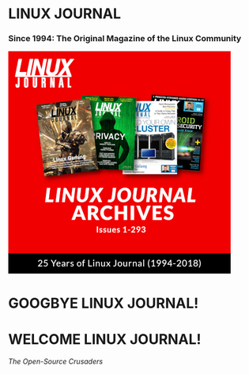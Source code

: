 # LINUX JOURNAL
### Since 1994: The Original Magazine of the Linux Community
![LINUX JOURNAL Since 1994: The Original Magazine of the Linux Community - ARCHIVE](https://raw.githubusercontent.com/acastroy/linuxjournal/master/Publications/1994-2018/images/CD_Index.png)

# GOOGBYE LINUX JOURNAL!
# WELCOME LINUX JOURNAL!
_The Open-Source Crusaders_
